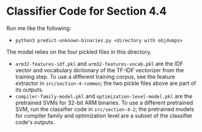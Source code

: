 # Classifier Code for Section 4.4

Run me like the following:
* `python3 predict-unknown-binaries.py <directory with objdumps>`

The model relies on the four pickled files in this directory.
* `arm32-features-idf.pkl` and `arm32-features-vocab.pkl` are the IDF vector and vocabulary dictionary of the TF-IDF vectorizer from the training step. To use a different training corpus, see the feature extractor in `src/section-4-common`; the two pickle files above are part of its outputs.
* `compiler-family-model.pkl` and `optimization-level-model.pkl` are the pretrained SVMs for 32-bit ARM binaries. To use a different pretrained SVM, run the classifier code in `src/section-4-2`; the pretrained models for compiler family and optimization level are a subset of the classifier code's outputs.